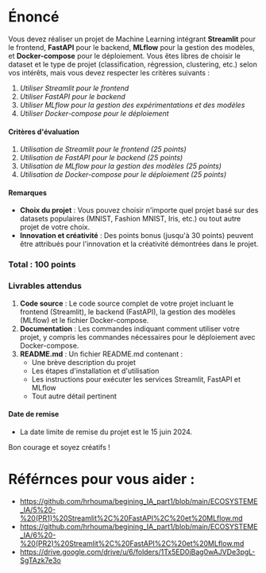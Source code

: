 # Énoncé 

Vous devez réaliser un projet de Machine Learning intégrant **Streamlit** pour le frontend, **FastAPI** pour le backend, **MLflow** pour la gestion des modèles, et **Docker-compose** pour le déploiement. Vous êtes libres de choisir le dataset et le type de projet (classification, régression, clustering, etc.) selon vos intérêts, mais vous devez respecter les critères suivants :

1. *Utiliser Streamlit pour le frontend*
2. *Utiliser FastAPI pour le backend*
3. *Utiliser MLflow pour la gestion des expérimentations et des modèles*
4. *Utiliser Docker-compose pour le déploiement*

#### Critères d'évaluation

1. *Utilisation de Streamlit pour le frontend (25 points)*
2. *Utilisation de FastAPI pour le backend (25 points)*
3. *Utilisation de MLflow pour la gestion des modèles (25 points)*
4. *Utilisation de Docker-compose pour le déploiement (25 points)*

#### Remarques

- **Choix du projet** : Vous pouvez choisir n'importe quel projet basé sur des datasets populaires (MNIST, Fashion MNIST, Iris, etc.) ou tout autre projet de votre choix.
- **Innovation et créativité** : Des points bonus (jusqu'à 30 points) peuvent être attribués pour l'innovation et la créativité démontrées dans le projet.


### Total : 100 points 

### Livrables attendus

1. **Code source** : Le code source complet de votre projet incluant le frontend (Streamlit), le backend (FastAPI), la gestion des modèles (MLflow) et le fichier Docker-compose.
2. **Documentation** : Les commandes indiquant comment utiliser votre projet, y compris les commandes nécessaires pour le déploiement avec Docker-compose.
3. **README.md** : Un fichier README.md contenant :
   - Une brève description du projet
   - Les étapes d'installation et d'utilisation
   - Les instructions pour exécuter les services Streamlit, FastAPI et MLflow
   - Tout autre détail pertinent

#### Date de remise

- La date limite de remise du projet est le 15 juin 2024.

Bon courage et soyez créatifs !

# Référnces pour vous aider : 
- https://github.com/hrhouma/begining_IA_part1/blob/main/ECOSYSTEME_IA/5%20-%20(PR1)%20Streamlit%2C%20FastAPI%2C%20et%20MLflow.md
- https://github.com/hrhouma/begining_IA_part1/blob/main/ECOSYSTEME_IA/6%20-%20(PR2)%20Streamlit%2C%20FastAPI%2C%20et%20MLflow.md
- https://drive.google.com/drive/u/6/folders/1Tx5ED0jBag0wAJVDe3pgL-SgTAzk7e3o
